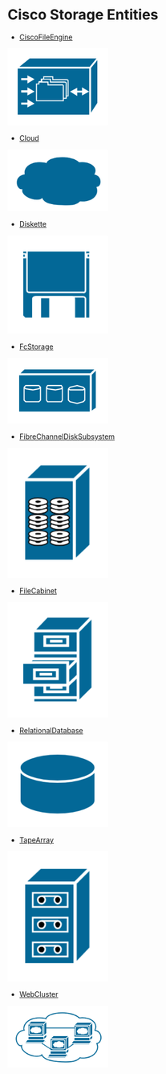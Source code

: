 # Cisco Storage Entities


- [CiscoFileEngine](./cisco-file-engine.md)  
<img src="./cisco-file-engine.png" width="200"/>

- [Cloud](./cloud.md)  
<img src="./cloud.png" width="200"/>

- [Diskette](./diskette.md)  
<img src="./diskette.png" width="200"/>

- [FcStorage](./fc-storage.md)  
<img src="./fc-storage.png" width="200"/>

- [FibreChannelDiskSubsystem](./fibre-channel-disk-subsystem.md)  
<img src="./fibre-channel-disk-subsystem.png" width="200"/>

- [FileCabinet](./file-cabinet.md)  
<img src="./file-cabinet.png" width="200"/>

- [RelationalDatabase](./relational-database.md)  
<img src="./relational-database.png" width="200"/>

- [TapeArray](./tape-array.md)  
<img src="./tape-array.png" width="200"/>

- [WebCluster](./web-cluster.md)  
<img src="./web-cluster.png" width="200"/>
